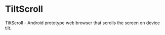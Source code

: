 TiltScroll
==========

TiltScroll - Android prototype web browser that scrolls the screen on device tilt.
